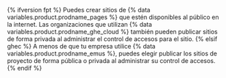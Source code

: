 {% ifversion fpt %}
Puedes crear
sitios de {% data variables.product.prodname_pages %} que estén disponibles al público en la internet. Las organizaciones que utilizan {% data variables.product.prodname_ghe_cloud %} también pueden publicar sitios de forma privada al administrar el control de accesos para el sitio.
{% elsif ghec %}
A menos de que tu empresa utilice
{% data variables.product.prodname_emus %}, puedes elegir publicar los sitios de proyecto de forma pública o privada al administrar su control de accesos.
{% endif %}
